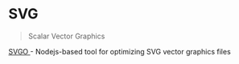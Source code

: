 # SVG
> Scalar Vector Graphics


[SVGO ](https://github.com/svg/svgo)- Nodejs-based tool for optimizing SVG vector graphics files